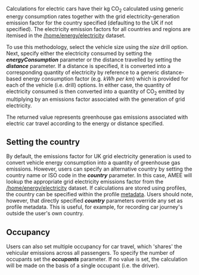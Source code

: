 Calculations for electric cars have their kg CO<sub>2</sub> calculated using
generic energy consumption rates together with the grid
electricity-generation emission factor for the country specified
(defaulting to the UK if not specified). The electricity emission
factors for all countries and regions are itemised in the
[/home/energy/electricity](Electricity_by_country) dataset.

To use this methodology, select the vehicle size using the *size* drill
option. Next, specify either the electricity consumed by setting the
***energyConsumption*** parameter or the distance travelled by setting
the ***distance*** parameter. If a distance is specified, it is
converted into a corresponding quantity of electricity by reference to a
generic distance-based energy consumption factor (e.g. *kWh per km*)
which is provided for each of the vehicle (i.e. drill) options. In
either case, the quantity of electricity consumed is then converted into
a quantity of CO<sub>2</sub> emitted by multiplying by an emissions factor
associated with the generation of grid electricity.

The returned value represents greenhouse gas emissions associated with
electric car travel according to the energy or distance specified.

## Setting the country

By default, the emissions factor for UK grid electricity generation is
used to convert vehicle energy consumption into a quantity of greenhouse
gas emissions. However, users can specify an alternative country by
setting the country name or ISO code in the ***country*** parameter. In
this case, AMEE will lookup the appropriate grid electricity emissions
factor from the [/home/energy/electricity](Electricity_by_country)
dataset. If calculations are stored using profiles, the country can be
specified within the profile [metadata](metadata). Users should note,
however, that directly specified ***country*** parameters override any
set as profile metadata. This is useful, for example, for recording car
journey's outside the user's own country.

## Occupancy

Users can also set multiple occupancy for car travel, which 'shares' the
vehicular emissions across all passengers. To specify the number of
occupants set the ***occupants*** parameter. If no value is set, the
calculation will be made on the basis of a single occupant (i.e. the
driver).
